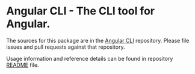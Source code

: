 # Angular CLI - The CLI tool for Angular.

The sources for this package are in the [Angular CLI](https://github.com/angular/angular-cli) repository. Please file issues and pull requests against that repository.

Usage information and reference details can be found in repository [README](../../../README.md) file.
